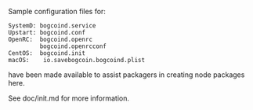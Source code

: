 Sample configuration files for:
```
SystemD: bogcoind.service
Upstart: bogcoind.conf
OpenRC:  bogcoind.openrc
         bogcoind.openrcconf
CentOS:  bogcoind.init
macOS:    io.savebogcoin.bogcoind.plist
```
have been made available to assist packagers in creating node packages here.

See doc/init.md for more information.
